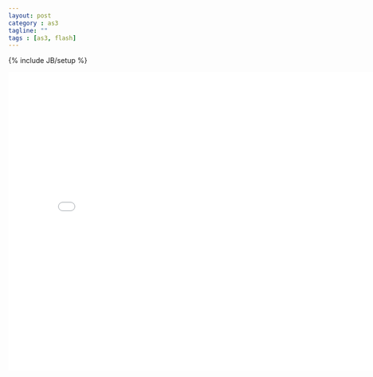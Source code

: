 ```yaml
---
layout: post
category : as3
tagline: ""
tags : [as3, flash]
---
```

{% include JB/setup %}

<div id="altContent" style="width:800px;height:600px">
<iframe src="/assets/native3d/sponza" width="800" height="600" frameborder="no" border="0" marginwidth="0" marginheight="0" scrolling="no" allowtransparency="yes"/>
</div>

